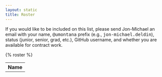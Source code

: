 ```yaml
---
layout: static
title: Roster
---
```


If you would like to be included on this list, please send Jon-Michael an
email with your name, <tt>@umontana</tt> prefix
(e.g., <tt>jon-michael.deldin</tt>), status (junior, senior, grad, etc.),
GitHub username, and whether you are available for contract work.

<table>
  <tr>
    <th>
      Name
    </th>
  </tr>
  {% roster %}
</table>

